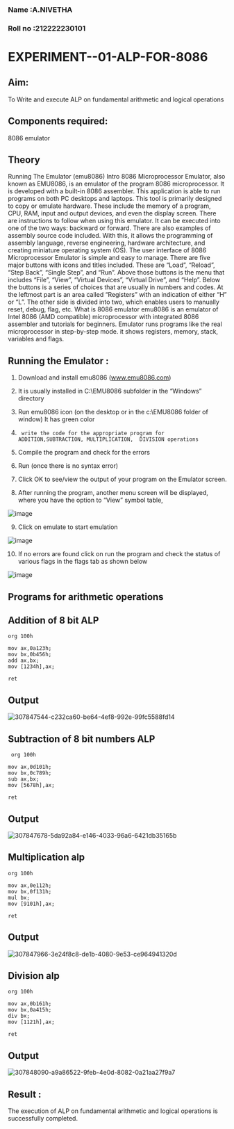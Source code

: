 ### Name :A.NIVETHA

### Roll no :212222230101

# EXPERIMENT--01-ALP-FOR-8086

## Aim:
To Write and execute ALP on fundamental arithmetic and logical operations

## Components required: 

8086  emulator 

## Theory 
Running The Emulator (emu8086) Intro 8086 Microprocessor Emulator, also known as EMU8086, is an emulator of the program 8086 microprocessor. It is developed with a built-in 8086 assembler. This application is able to run programs on both PC desktops and laptops. This tool is primarily designed to copy or emulate hardware. These include the memory of a program, CPU, RAM, input and output devices, and even the display screen. There are instructions to follow when using this emulator. It can be executed into one of the two ways: backward or forward. There are also examples of assembly source code included. With this, it allows the programming of assembly language, reverse engineering, hardware architecture, and creating miniature operating system (OS). The user interface of 8086 Microprocessor Emulator is simple and easy to manage. There are five major buttons with icons and titles included. These are “Load”, “Reload”, “Step Back”, “Single Step”, and “Run”. Above those buttons is the menu that includes “File”, “View”, “Virtual Devices”, “Virtual Drive”, and “Help”. Below the buttons is a series of choices that are usually in numbers and codes. At the leftmost part is an area called “Registers” with an indication of either “H” or “L”. The other side is divided into two, which enables users to manually reset, debug, flag, etc. What is 8086 emulator emu8086 is an emulator of Intel 8086 (AMD compatible) microprocessor with integrated 8086 assembler and tutorials for beginners. Emulator runs programs like the real microprocessor in step-by-step mode. it shows registers, memory, stack, variables and flags.


 ## Running the Emulator :
 
1.	Download and install emu8086 (www.emu8086.com)
  
2.	It is usually installed in C:\EMU8086 subfolder in the “Windows” directory
	
3.	  Run  emu8086 icon (on the desktop or in the c:\EMU8086 folder of window) It has green color 
 
 
4.		write the code for the appropriate program for ADDITION,SUBTRACTION, MULTIPLICATION,  DIVISION operations 

6.	 Compile the program and check for the errors 
7.	Run (once there is no syntax error) 

8.	Click OK to see/view the output of your program on the Emulator screen. 


9.	After running the program, another menu screen will be displayed, where you have the option to “View” symbol table,
	 


![image](https://user-images.githubusercontent.com/36288975/189273263-d65baae9-4b8f-4723-afb3-c0ffa4052b04.png)











9.	Click on emulate to start emulation 








![image](https://user-images.githubusercontent.com/36288975/189273273-9bb36ec1-e2e8-4892-8d35-37707332bfdc.png)








10.	If no errors are found click on run the program and check the status of various flags in the flags tab as shown below 






![image](https://user-images.githubusercontent.com/36288975/189273277-113a2a33-4a40-4ff8-95a5-ecd3a1f504fe.png)







## Programs for arithmetic  operations

## Addition  of 8 bit ALP 
```
org 100h

mov ax,0a123h;
mov bx,0b456h;
add ax,bx;
mov [1234h],ax;

ret
```
## Output  
 ![307847544-c232ca60-be64-4ef8-992e-99fc5588fd14](https://github.com/nivetharajaa/EXPERIMENT--01-ALP-FOR-8086/assets/120543388/dd54dc21-3dc4-456f-8300-8830328e50c3)

## Subtraction   of 8 bit numbers  ALP 
```
 org 100h

mov ax,0d101h;
mov bx,0c789h;
sub ax,bx;
mov [5678h],ax;

ret
```
## Output  
![307847678-5da92a84-e146-4033-96a6-6421db35165b](https://github.com/nivetharajaa/EXPERIMENT--01-ALP-FOR-8086/assets/120543388/8f89893c-4708-4ee8-a04b-a3cc45c61612)

## Multiplication alp 
```
org 100h

mov ax,0e112h;
mov bx,0f131h;
mul bx;
mov [9101h],ax;

ret
```
 ## Output  
![307847966-3e24f8c8-de1b-4080-9e53-ce964941320d](https://github.com/nivetharajaa/EXPERIMENT--01-ALP-FOR-8086/assets/120543388/6838ed32-c1a0-4454-9e96-32a993514217)

## Division alp 
```
org 100h

mov ax,0b161h;
mov bx,0a415h;
div bx;
mov [1121h],ax;

ret
```
## Output  
![307848090-a9a86522-9feb-4e0d-8082-0a21aa27f9a7](https://github.com/nivetharajaa/EXPERIMENT--01-ALP-FOR-8086/assets/120543388/5143308c-fc0f-46cd-b5a3-dcc0d7e4095c)

## Result :
 The execution of ALP on fundamental arithmetic and logical operations is successfully completed.








